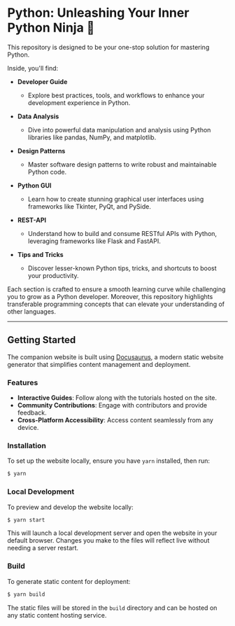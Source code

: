 # Python: Unleashing Your Inner Python Ninja 🐍

This repository is designed to be your one-stop solution for mastering Python.
    
Inside, you'll find:

- **Developer Guide**
    - Explore best practices, tools, and workflows to enhance your development experience in Python.

- **Data Analysis**
    - Dive into powerful data manipulation and analysis using Python libraries like pandas, NumPy, and matplotlib.

- **Design Patterns**
    - Master software design patterns to write robust and maintainable Python code.

- **Python GUI**
    - Learn how to create stunning graphical user interfaces using frameworks like Tkinter, PyQt, and PySide.

- **REST-API**
    - Understand how to build and consume RESTful APIs with Python, leveraging frameworks like Flask and FastAPI.

- **Tips and Tricks**
    - Discover lesser-known Python tips, tricks, and shortcuts to boost your productivity.

Each section is crafted to ensure a smooth learning curve while challenging you to grow as a Python developer. Moreover, this repository highlights transferable programming concepts that can elevate your understanding of other languages. 

---

## Getting Started

The companion website is built using [Docusaurus](https://docusaurus.io/), a modern static website generator that simplifies content management and deployment.

### Features
- **Interactive Guides**: Follow along with the tutorials hosted on the site.
- **Community Contributions**: Engage with contributors and provide feedback.
- **Cross-Platform Accessibility**: Access content seamlessly from any device.

### Installation

To set up the website locally, ensure you have `yarn` installed, then run:

```bash
$ yarn
```

### Local Development

To preview and develop the website locally:

```bash
$ yarn start
```

This will launch a local development server and open the website in your default browser. Changes you make to the files will reflect live without needing a server restart.

### Build

To generate static content for deployment:

```bash
$ yarn build
```

The static files will be stored in the `build` directory and can be hosted on any static content hosting service.
